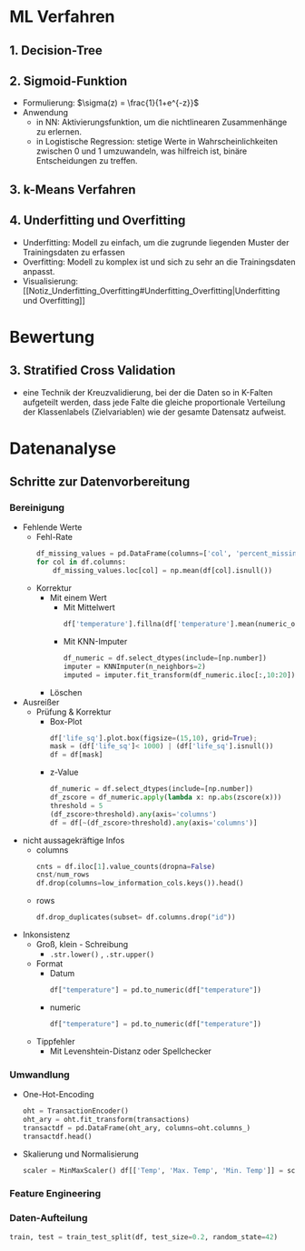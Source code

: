# ML Verfahren 
## 1. Decision-Tree 

## 2. Sigmoid-Funktion 
- Formulierung: $\sigma(z) = \frac{1}{1+e^{-z}}$ 
- Anwendung 
	- in NN: Aktivierungsfunktion, um die nichtlinearen Zusammenhänge zu erlernen. 
	- in Logistische Regression: stetige Werte in Wahrscheinlichkeiten zwischen 0 und 1 umzuwandeln, was hilfreich ist, binäre Entscheidungen zu treffen. 

## 3. k-Means Verfahren 

## 4. Underfitting und Overfitting 
- Underfitting: Modell zu einfach, um die zugrunde liegenden Muster der Trainingsdaten zu erfassen 
- Overfitting: Modell zu komplex ist und sich zu sehr an die Trainingsdaten anpasst. 
- Visualisierung: [[Notiz_Underfitting_Overfitting#Underfitting_Overfitting|Underfitting und Overfitting]] 


# Bewertung 
## 3. Stratified Cross Validation 
- eine Technik der Kreuzvalidierung, bei der die Daten so in K-Falten aufgeteilt werden, dass jede Falte die gleiche proportionale Verteilung der Klassenlabels (Zielvariablen) wie der gesamte Datensatz aufweist. 


# Datenanalyse 
## Schritte zur Datenvorbereitung 
### Bereinigung 
- Fehlende Werte 
	- Fehl-Rate 
		```python
		df_missing_values = pd.DataFrame(columns=['col', 'percent_missing']).set_index('col') 
		for col in df.columns:
			df_missing_values.loc[col] = np.mean(df[col].isnull())
		```
	- Korrektur 
		- Mit einem Wert 
			- Mit Mittelwert 
				```python
				df['temperature'].fillna(df['temperature'].mean(numeric_only= True))
				```
			- Mit KNN-Imputer 
				```python
				df_numeric = df.select_dtypes(include=[np.number])
				imputer = KNNImputer(n_neighbors=2)
				imputed = imputer.fit_transform(df_numeric.iloc[:,10:20])
				```
		- Löschen 
- Ausreißer 
	- Prüfung & Korrektur 
		- Box-Plot 
			```python
			df['life_sq'].plot.box(figsize=(15,10), grid=True);
			mask = (df['life_sq']< 1000) | (df['life_sq'].isnull())
			df = df[mask]
			```
		- z-Value 
			```python
			df_numeric = df.select_dtypes(include=[np.number])
			df_zscore = df_numeric.apply(lambda x: np.abs(zscore(x)))
			threshold = 5
			(df_zscore>threshold).any(axis='columns')
			df = df[~(df_zscore>threshold).any(axis='columns')]
			```
- nicht aussagekräftige Infos 
	- columns 
		```python
		cnts = df.iloc[1].value_counts(dropna=False)
		cnst/num_rows 
		df.drop(columns=low_information_cols.keys()).head()
		```
	- rows 
		```python
		df.drop_duplicates(subset= df.columns.drop("id"))
		```
- Inkonsistenz 
	- Groß, klein - Schreibung 
		- `.str.lower()` , `.str.upper()` 
	- Format 
		- Datum 
			```python
			df["temperature"] = pd.to_numeric(df["temperature"])
			```
		- numeric 
			```python
			df["temperature"] = pd.to_numeric(df["temperature"])
			```
	- Tippfehler 
		- Mit Levenshtein-Distanz oder Spellchecker 

### Umwandlung 
- One-Hot-Encoding 
	```python
	oht = TransactionEncoder()
	oht_ary = oht.fit_transform(transactions)
	transactdf = pd.DataFrame(oht_ary, columns=oht.columns_)
	transactdf.head()
	```
- Skalierung und Normalisierung 
	```python
	scaler = MinMaxScaler() df[['Temp', 'Max. Temp', 'Min. Temp']] = scaler.fit_transform(df[['Temp', 'Max. Temp', 'Min. Temp']])
	```

### Feature Engineering 

### Daten-Aufteilung 
```python
train, test = train_test_split(df, test_size=0.2, random_state=42)
```